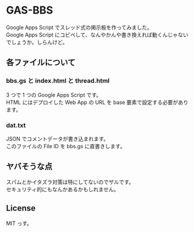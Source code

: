 # GAS-BBS

Google Apps Script でスレッド式の掲示板を作ってみました。  
Google Apps Script にコピペして、なんやかんや書き換えれば動くんじゃないでしょうか。しらんけど。

## 各ファイルについて
### bbs.gs と index.html と thread.html
3 つで 1 つの Google Apps Script です。  
HTML にはデプロイした Web App の URL を base 要素で設定する必要があります。

### dat.txt
JSON でコメントデータが書き込まれます。  
このファイルの File ID を bbs.gs に直書きします。

## ヤバそうな点
スパムとかイタズラ対策は特にしてないのでザルです。  
セキュリティ的にもなんかあるかもしれません。

## License
MIT っす。
